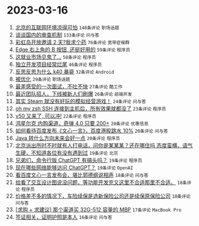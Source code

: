 # 2023-03-16

1. [北京的互联网环境凉得可怕](https://www.v2ex.com/t/924408) `148条评论` `职场话题`
1. [谈谈国内的审查机制](https://www.v2ex.com/t/924491) `133条评论` `问与答`
1. [彩虹岛开放邀请 2 天?我求个药](https://www.v2ex.com/t/924457) `76条评论` `宽带症候群`
1. [Edge 右上角的 B 按钮, 还挺好用的](https://www.v2ex.com/t/924456) `59条评论` `程序员`
1. [这就业市场见鬼了...](https://www.v2ex.com/t/924468) `58条评论` `程序员`
1. [独立开发项目经常烂尾](https://www.v2ex.com/t/924434) `46条评论` `程序员`
1. [反思反思为什么 k40 暴毙](https://www.v2ex.com/t/924494) `32条评论` `Android`
1. [被优化](https://www.v2ex.com/t/924562) `29条评论` `职场话题`
1. [最差感受的一次面试，不吐不快](https://www.v2ex.com/t/924493) `27条评论` `酷工作`
1. [最近团队招人，下线被新人们刷爆](https://www.v2ex.com/t/924557) `26条评论` `前端开发`
1. [其实 Steam 就没有好玩的模拟经营游戏！](https://www.v2ex.com/t/924583) `24条评论` `问与答`
1. [oh my zsh SSH 连接到主机后，所有效果就都没了](https://www.v2ex.com/t/924410) `23条评论` `程序员`
1. [v50 又来了, 可以冲!](https://www.v2ex.com/t/924436) `22条评论` `程序员`
1. [鸿星尔克 内购渠道，奇弹 4.0 只要 200+](https://www.v2ex.com/t/924568) `20条评论` `优惠信息`
1. [如何看待百度发布《文心一言》，百度港股跳水 10%](https://www.v2ex.com/t/924518) `20条评论` `问与答`
1. [Java 转什么方向未来会好一点](https://www.v2ex.com/t/924451) `20条评论` `程序员`
1. [北京派出所时不时就有人打电话，问你是某某某？还在哪住吗 态度蛮横，语气生硬，不知道各位有没有遇到过](https://www.v2ex.com/t/924498) `19条评论` `北京`
1. [兄弟们，命令行版 ChatGPT 有搞头吗？](https://www.v2ex.com/t/924453) `19条评论` `程序员`
1. [现在哪些网络能够访问 ChatGPT？](https://www.v2ex.com/t/924389) `19条评论` `OpenAI`
1. [看百度文心一言发布会，堪比郭德纲说相声](https://www.v2ex.com/t/924523) `18条评论` `问与答`
1. [给看了交互设计图说没问题，等功能开发完又这里不合适那里不合适。](https://www.v2ex.com/t/924422) `18条评论` `程序员`
1. [价格差不多的情况下，车险续保是选新保险公司还是续保原保险公司](https://www.v2ex.com/t/924407) `18条评论` `问与答`
1. [[求购 + 求建议] 那个渠道买 32G-512 容量的 MBP](https://www.v2ex.com/t/924419) `17条评论` `MacBook Pro`
1. [签证相关，证明护照是本人](https://www.v2ex.com/t/924433) `16条评论` `问与答`
